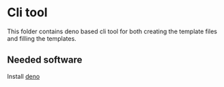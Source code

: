 # Cli tool

This folder contains deno based cli tool for both creating the template files and filling the templates.

## Needed software

Install [deno](https://deno.com/)